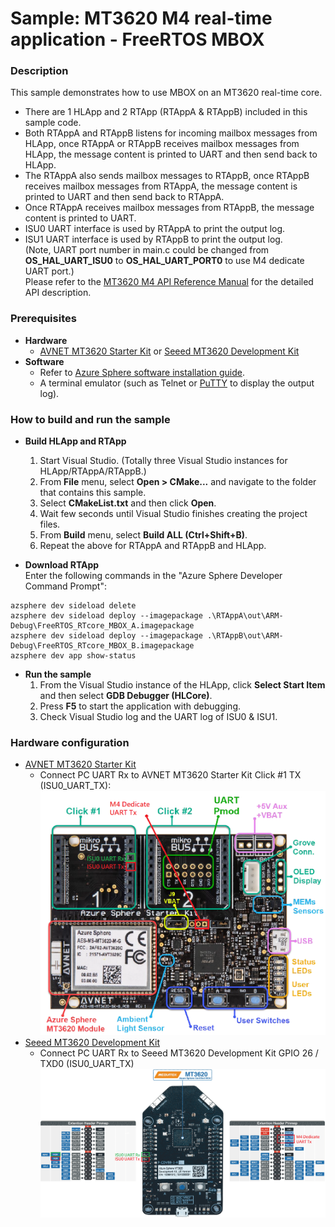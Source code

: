 # Sample: MT3620 M4 real-time application - FreeRTOS MBOX
### Description
This sample demonstrates how to use MBOX on an MT3620 real-time core.
- There are 1 HLApp and 2 RTApp (RTAppA & RTAppB) included in this sample code.
- Both RTAppA and RTAppB listens for incoming mailbox messages from HLApp, once RTAppA or RTAppB receives mailbox messages from HLApp, the message content is printed to UART and then send back to HLApp.
- The RTAppA also sends mailbox messages to RTAppB, once RTAppB receives mailbox messages from RTAppA, the message content is printed to UART and then send back to RTAppA.
- Once RTAppA receives mailbox messages from RTAppB, the message content is printed to UART.
- ISU0 UART interface is used by RTAppA to print the output log.
- ISU1 UART interface is used by RTAppB to print the output log.  
(Note, UART port number in main.c could be changed from **OS_HAL_UART_ISU0** to **OS_HAL_UART_PORT0** to use M4 dedicate UART port.)  
Please refer to the [MT3620 M4 API Reference Manual](https://support.mediatek.com/AzureSphere/mt3620/M4_API_Reference_Manual) for the detailed API description.

### Prerequisites
* **Hardware**
    * [AVNET MT3620 Starter Kit](https://www.avnet.com/shop/us/products/avnet-engineering-services/aes-ms-mt3620-sk-g-3074457345636825680/) or [Seeed MT3620 Development Kit](https://www.seeedstudio.com/Azure-Sphere-MT3620-Development-Kit-US-Version-p-3052.html)
* **Software**
    * Refer to [Azure Sphere software installation guide](https://docs.microsoft.com/en-ca/azure-sphere/install/overview).
    * A terminal emulator (such as Telnet or [PuTTY](https://www.chiark.greenend.org.uk/~sgtatham/putty/) to display the output log).

### How to build and run the sample
* **Build HLApp and RTApp**  
    1. Start Visual Studio. (Totally three Visual Studio instances for HLApp/RTAppA/RTAppB.)
    2. From **File** menu, select **Open > CMake...** and navigate to the folder that contains this sample.
    3. Select **CMakeList.txt** and then click **Open**.
    4. Wait few seconds until Visual Studio finishes creating the project files.
    5. From **Build** menu, select **Build ALL (Ctrl+Shift+B)**.
    6. Repeat the above for RTAppA and RTAppB and HLApp.

* **Download RTApp**  
    Enter the following commands in the "Azure Sphere Developer Command Prompt":
```
azsphere dev sideload delete
azsphere dev sideload deploy --imagepackage .\RTAppA\out\ARM-Debug\FreeRTOS_RTcore_MBOX_A.imagepackage
azsphere dev sideload deploy --imagepackage .\RTAppB\out\ARM-Debug\FreeRTOS_RTcore_MBOX_B.imagepackage
azsphere dev app show-status
```

* **Run the sample**  
    1. From the Visual Studio instance of the HLApp, click **Select Start Item** and then select **GDB Debugger (HLCore)**.  
    2. Press **F5** to start the application with debugging.  
    3. Check Visual Studio log and the UART log of ISU0 & ISU1.

### Hardware configuration
* [AVNET MT3620 Starter Kit](https://www.avnet.com/shop/us/products/avnet-engineering-services/aes-ms-mt3620-sk-g-3074457345636825680/)
    * Connect PC UART Rx to AVNET MT3620 Starter Kit Click #1 TX (ISU0_UART_TX):
        ![AVNET UART](../../BareMetal/MT3620_RTApp_BareMetal_HelloWorld/pic/avnet_uart.png)
* [Seeed MT3620 Development Kit](https://www.seeedstudio.com/Azure-Sphere-MT3620-Development-Kit-US-Version-p-3052.html)
    * Connect PC UART Rx to Seeed MT3620 Development Kit GPIO 26 / TXD0  (ISU0_UART_TX)
        ![Seeed UART](../../BareMetal/MT3620_RTApp_BareMetal_HelloWorld/pic/seeed_uart.png)
